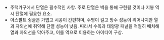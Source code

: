 - 주택가구에서 단열은 필수적인 사항. 주로 단열은 벽을 통해 구현될 것이나 지붕 역시 단열에 필요한 요소.
- 아스팔트 슁글은 가볍고 시공이 간편하며, 수명이 길고 방수 성능이 뛰어나지만 열과 자외선에 취약해 단열 성능이 낮음. 따라서 수목과 태양광 패널을 적절히 배치해 열과 자외선을 막아주고, 이를 역으로 이용하는 아이디어 구상.